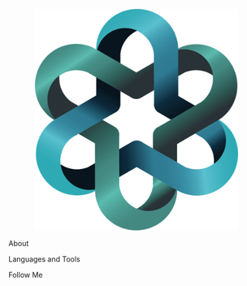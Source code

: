 <p align="center">
  <img src="assets/logo-2078018_1280.png" alt="Header" width="400"/>
</p>

About

Languages and Tools

Follow Me